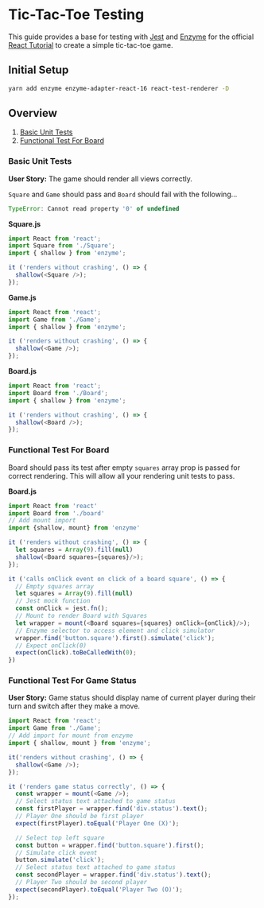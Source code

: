 # Tic-Tac-Toe Testing

This guide provides a base for testing with [Jest](https://jestjs.io/) and [Enzyme](http://airbnb.io/enzyme/) for the official [React Tutorial](https://reactjs.org/tutorial/tutorial.html) to create a simple tic-tac-toe game.

## Initial Setup

```bash
yarn add enzyme enzyme-adapter-react-16 react-test-renderer -D
```

## Overview

1. [Basic Unit Tests](#basic-unit-tests)
2. [Functional Test For Board](#functional-test-for-board)

### Basic Unit Tests

**User Story:** The game should render all views correctly.

`Square` and `Game` should pass and `Board` should fail with the following...

```js
TypeError: Cannot read property '0' of undefined
```

**Square.js**

```js
import React from 'react';
import Square from './Square';
import { shallow } from 'enzyme';

it ('renders without crashing', () => {
  shallow(<Square />);
});
```

**Game.js**

```js
import React from 'react';
import Game from './Game';
import { shallow } from 'enzyme';

it ('renders without crashing', () => {
  shallow(<Game />);
});
```

**Board.js**

```js
import React from 'react';
import Board from './Board';
import { shallow } from 'enzyme';

it ('renders without crashing', () => {
  shallow(<Board />);
});
```

### Functional Test For Board

Board should pass its test after empty `squares` array prop is passed for correct rendering. This will allow all your rendering unit tests to pass.

**Board.js**

```js
import React from 'react'
import Board from './board'
// Add mount import
import {shallow, mount} from 'enzyme'

it ('renders without crashing', () => {
  let squares = Array(9).fill(null)
  shallow(<Board squares={squares}/>);
});

it ('calls onClick event on click of a board square', () => {
  // Empty squares array
  let squares = Array(9).fill(null)
  // Jest mock function
  const onClick = jest.fn();
  // Mount to render Board with Squares
  let wrapper = mount(<Board squares={squares} onClick={onClick}/>);
  // Enzyme selector to access element and click simulator
  wrapper.find('button.square').first().simulate('click');
  // Expect onClick(0)
  expect(onClick).toBeCalledWith(0);
})
```

### Functional Test For Game Status

**User Story:** Game status should display name of current player during their turn and switch after they make a move.

```js
import React from 'react';
import Game from './Game';
// Add import for mount from enzyme
import { shallow, mount } from 'enzyme';

it('renders without crashing', () => {
  shallow(<Game />);
});

it ('renders game status correctly', () => {
  const wrapper = mount(<Game />);
  // Select status text attached to game status
  const firstPlayer = wrapper.find('div.status').text();
  // Player One should be first player
  expect(firstPlayer).toEqual('Player One (X)');

  // Select top left square
  const button = wrapper.find('button.square').first();
  // Simulate click event
  button.simulate('click');
  // Select status text attached to game status
  const secondPlayer = wrapper.find('div.status').text();
  // Player Two should be second player
  expect(secondPlayer).toEqual('Player Two (O)');
});
```
